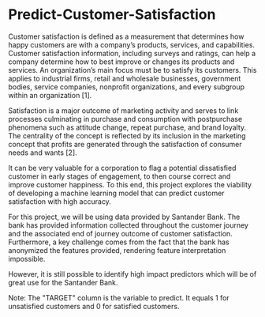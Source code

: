 # Predict-Customer-Satisfaction

Customer satisfaction is defined as a measurement that determines how happy customers are with a company’s products, services, and capabilities. Customer satisfaction information, including surveys and ratings, can help a company determine how to best improve or changes its products and services. An organization’s main focus must be to satisfy its customers. This applies to industrial firms, retail and wholesale businesses, government bodies, service companies, nonprofit organizations, and every subgroup within an organization [1].

Satisfaction is a major outcome of marketing activity and serves to link processes culminating in purchase and consumption with postpurchase phenomena such as attitude change, repeat purchase, and brand loyalty. The centrality of the concept is reflected by its inclusion in the marketing concept that profits are generated through the satisfaction of consumer needs and wants [2].

It can be very valuable for a corporation to flag a potential dissatisfied customer in early stages of engagement, to then course correct and improve customer happiness. To this end, this project explores the viability of developing a machine learning model that can predict customer satisfaction with high accuracy.


For this project, we will be using data provided by Santander Bank. The bank has provided information collected throughout the customer journey and the associated end of journey outcome of customer satisfaction. Furthermore, a key challenge comes from the fact that the bank has anonymized the features provided, rendering feature interpretation impossible.

However, it is still possible to identify high impact predictors which will be of great use for the Santander Bank.

Note: The "TARGET" column is the variable to predict. It equals 1 for unsatisfied customers and 0 for satisfied customers.
